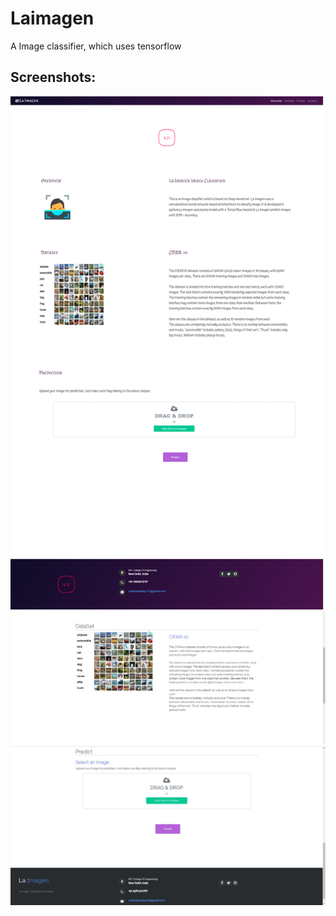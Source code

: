 # Laimagen
A Image classifier, which uses tensorflow
## Screenshots:

<img src="LaImagen/static/ss1.png">
          
<img src="LaImagen/static/ss2.jpg">
<img src="LaImagen/static/ss3.jpg">
